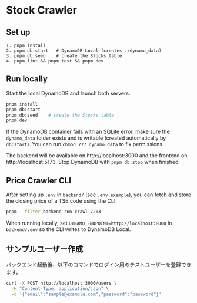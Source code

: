# Stock Crawler

## Set up

```
1. pnpm install
2. pnpm db:start   # DynamoDB Local (creates ./dynamo_data)
3. pnpm db:seed    # create the Stocks table
4. pnpm lint && pnpm test && pnpm dev
```

## Run locally

Start the local DynamoDB and launch both servers:

```bash
pnpm install
pnpm db:start
pnpm db:seed    # create the Stocks table
pnpm dev
```

If the DynamoDB container fails with an SQLite error, make sure the
`dynamo_data` folder exists and is writable (created automatically by
`db:start`). You can run `chmod 777 dynamo_data` to fix permissions.

The backend will be available on http://localhost:3000 and the frontend on http://localhost:5173.
Stop DynamoDB with `pnpm db:stop` when finished.

## Price Crawler CLI

After setting up `.env` in `backend/` (see `.env.example`), you can fetch and
store the closing price of a TSE code using the CLI:

```bash
pnpm --filter backend run crawl 7203
```

When running locally, set `DYNAMO_ENDPOINT=http://localhost:8000` in
`backend/.env` so the CLI writes to DynamoDB Local.

## サンプルユーザー作成

バックエンド起動後、以下のコマンドでログイン用のテストユーザーを登録できます。

```bash
curl -X POST http://localhost:3000/users \
  -H "Content-Type: application/json" \
  -d '{"email":"sample@example.com","password":"password"}'
```
